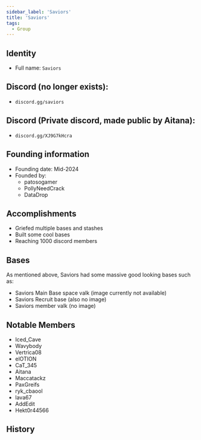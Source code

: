 ```yaml
---
sidebar_label: 'Saviors'
title: 'Saviors'
tags:
  - Group
---
```

## Identity
* Full name: `Saviors` 
## Discord (no longer exists):
* `discord.gg/saviors`
## Discord (Private discord, made public by Aitana):
* `discord.gg/XJ9G7kHcra`
## Founding information
* Founding date: Mid-2024
* Founded by: 
  * patosogamer
  * PollyNeedCrack
  * DataDrop
## Accomplishments
- Griefed multiple bases and stashes
- Built some cool bases
- Reaching 1000 discord members

## Bases
As mentioned above, Saviors had some massive good looking bases such as:
- Saviors Main Base space valk (image currently not available)
- Saviors Recruit base (also no image)
- Saviors member valk (no image)
## Notable Members
- Iced_Cave
- Wavybody
- Vertrica08
- elOTION
- CaT_345
- Aitana
- Maccatackz
- PaxGreifs
- ryk_cbaool
- lava67
- AddEdit
- Hekt0r44566
## History

  
